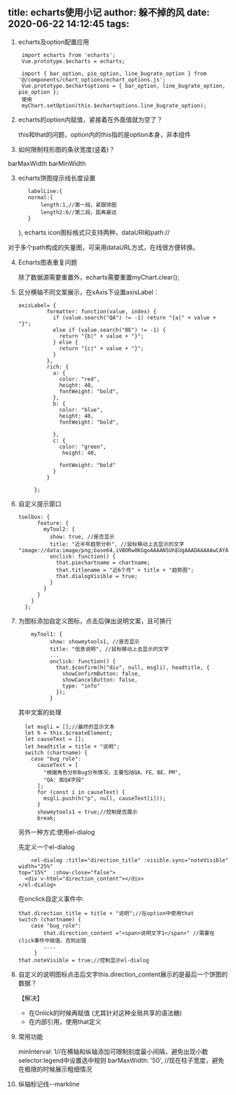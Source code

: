 title: echarts使用小记
author: 躲不掉的风
date: 2020-06-22 14:12:45
tags:
---
1. echarts及option配置应用

        import echarts from 'echarts';
        Vue.prototype.$echarts = echarts;
        
        import { bar_option, pie_option, line_bugrate_option } from '@/components/chart_options/echart_options.js';
        Vue.prototype.$echartoptions = { bar_option, line_bugrate_option, pie_option };
        使用
        myChart.setOption(this.$echartoptions.line_bugrate_option);

2. echarts的option内赋值，紧接着在外面值就为空了？
	
    this和that的问题，option内的this指的是option本身，非本组件
    
2. 如何限制柱形图的条状宽度(竖着)？

  barMaxWidth barMinWidth
  
3. echarts饼图提示线长度设置

          labelLine:{
          normal:{
              length:1,//第一段，紧跟饼图
              length2:6//第二段，距离最远
          }
      },
  echarts icon图标格式只支持两种，dataURI和path://

  对于多个path构成的矢量图，可采用dataURL方式，在线很方便转换。
  
4. Echarts图表重复问题

	除了数据源需要重置外，echarts需要重置myChart.clear();
    
5. 区分横轴不同文案展示，在xAxis下设置axisLabel：
   ```
   axisLabel= {
            formatter: function(value, index) {
              if (value.search("QA") != -1) return "{a|" + value + "}";
              else if (value.search("BE") != -1) {
                return "{b|" + value + "}";
              } else {
                return "{c|" + value + "}";
              }
            },
            rich: {
              a: {
                color: "red",
                height: 40,
                fontWeight: "bold",
              },
              b: {
                color: "blue",
                height: 40,
                fontWeight: "bold",

              },
              c: {
                color: "green",
                 height: 40,

                fontWeight: "bold"
              }
            }
          
        };
   ```
10. 自定义提示窗口
 	```
    toolbox: {
          feature: {
            myTool2: {
              show: true, //是否显示
              title: "近半年趋势分析", //鼠标移动上去显示的文字     "image://data:image/png;base64,iVBORw0KGgoAAAANSUhEUgAAADAAAAAwCAYAAABXAvmHAAAFHklEQVRoQ+1Ze0xbVRj/fS2",
              onclick: function() {
                that.piechartname = chartname;
                that.titlename = "近6个月" + title + "趋势图";
                that.dialogVisible = true;
              }
            }
          }
        }
      };
    ```
11. 为图标添加自定义图标，点击后弹出说明文案，且可换行
	```
        myTool1: {
              show: showmytools1, //是否显示
              title: "信息说明", //鼠标移动上去显示的文字
              ...
              onclick: function() {
                that.$confirm(h("div", null, msgli), headtitle, {
                  showConfirmButton: false,
                  showCancelButton: false,
                  type: "info"
                });
              }
    ```
    其中文案的处理
    ```
      let msgli = [];//最终的显示文本
      let h = this.$createElement;
      let causeText = [];
      let headtitle = title + "说明";
      switch (chartname) {
        case "bug_role":
          causeText = [
            "根据角色分析Bug分布情况，主要包括QA、FE、BE、PM",
            "QA: 取QA字段"
          ];
          for (const i in causeText) {
            msgli.push(h("p", null, causeText[i]));
          }
          showmytools1 = true;//控制是否展示
          break;
    ```
    另外一种方式:使用el-dialog
    
    先定义一个el-dialog
    ```
        <el-dialog :title="direction_title" :visible.sync="noteVisible" width="25%" 
    top="15%"  :show-close="false">
      <div v-html="direction_content"></div>
    </el-dialog>
    ```
    在onclick自定义事件中:
    ```
    that.direction_title = title + "说明";//在option中使用that
    switch (chartname) {
   		case "bug_role":
            that.direction_content ="<span>说明文字1</span>" //需要在click事件中赋值，否则出错
            ....
         }
    that.noteVisible = true;//控制显示el-dialog
    ```
3. 自定义的说明图标点击后文字this.direction_content展示的是最后一个饼图的数据？

	【解决】
     - 在Onlick的时候再赋值 (尤其针对这种全局共享的语法糖)    
     - 在内部引用，使用that定义
     
4. 常用功能

	minInterval: 1//在横轴和纵轴添加可限制刻度最小间隔，避免出现小数
    selector:legend中设置选中规则
    barMaxWidth: '50',  //现在柱子宽度，避免在极限的时候展示粗细情况
    
5. 纵轴标记线--markline
